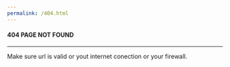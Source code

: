 ```yaml
---
permalink: /404.html
---
```


#### 404 PAGE NOT FOUND
------------------
Make sure url is valid or yout internet conection or your firewall.
